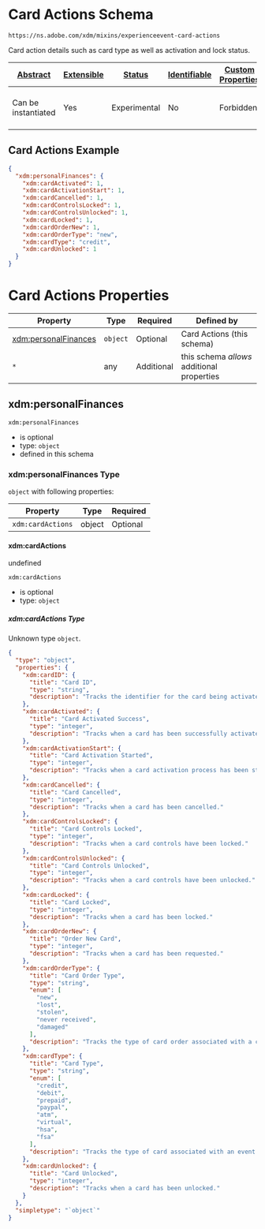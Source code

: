 
# Card Actions Schema

```
https://ns.adobe.com/xdm/mixins/experienceevent-card-actions
```

Card action details such as card type as well as activation and lock status.

| [Abstract](../../../abstract.md) | [Extensible](../../../extensions.md) | [Status](../../../status.md) | [Identifiable](../../../id.md) | [Custom Properties](../../../extensions.md) | [Additional Properties](../../../extensions.md) | Defined In |
|----------------------------------|--------------------------------------|------------------------------|--------------------------------|---------------------------------------------|-------------------------------------------------|------------|
| Can be instantiated | Yes | Experimental | No | Forbidden | Permitted | [mixins/experience-event/experienceevent-card-actions.schema.json](mixins/experience-event/experienceevent-card-actions.schema.json) |

## Card Actions Example
```json
{
  "xdm:personalFinances": {
    "xdm:cardActivated": 1,
    "xdm:cardActivationStart": 1,
    "xdm:cardCancelled": 1,
    "xdm:cardControlsLocked": 1,
    "xdm:cardControlsUnlocked": 1,
    "xdm:cardLocked": 1,
    "xdm:cardOrderNew": 1,
    "xdm:cardOrderType": "new",
    "xdm:cardType": "credit",
    "xdm:cardUnlocked": 1
  }
}
```

# Card Actions Properties

| Property | Type | Required | Defined by |
|----------|------|----------|------------|
| [xdm:personalFinances](#xdmpersonalfinances) | `object` | Optional | Card Actions (this schema) |
| `*` | any | Additional | this schema *allows* additional properties |

## xdm:personalFinances


`xdm:personalFinances`
* is optional
* type: `object`
* defined in this schema

### xdm:personalFinances Type


`object` with following properties:


| Property | Type | Required |
|----------|------|----------|
| `xdm:cardActions`| object | Optional |



#### xdm:cardActions

undefined

`xdm:cardActions`
* is optional
* type: `object`

##### xdm:cardActions Type

Unknown type `object`.

```json
{
  "type": "object",
  "properties": {
    "xdm:cardID": {
      "title": "Card ID",
      "type": "string",
      "description": "Tracks the identifier for the card being activated.  This might be different from the card number."
    },
    "xdm:cardActivated": {
      "title": "Card Activated Success",
      "type": "integer",
      "description": "Tracks when a card has been successfully activated."
    },
    "xdm:cardActivationStart": {
      "title": "Card Activation Started",
      "type": "integer",
      "description": "Tracks when a card activation process has been started."
    },
    "xdm:cardCancelled": {
      "title": "Card Cancelled",
      "type": "integer",
      "description": "Tracks when a card has been cancelled."
    },
    "xdm:cardControlsLocked": {
      "title": "Card Controls Locked",
      "type": "integer",
      "description": "Tracks when a card controls have been locked."
    },
    "xdm:cardControlsUnlocked": {
      "title": "Card Controls Unlocked",
      "type": "integer",
      "description": "Tracks when a card controls have been unlocked."
    },
    "xdm:cardLocked": {
      "title": "Card Locked",
      "type": "integer",
      "description": "Tracks when a card has been locked."
    },
    "xdm:cardOrderNew": {
      "title": "Order New Card",
      "type": "integer",
      "description": "Tracks when a card has been requested."
    },
    "xdm:cardOrderType": {
      "title": "Card Order Type",
      "type": "string",
      "enum": [
        "new",
        "lost",
        "stolen",
        "never received",
        "damaged"
      ],
      "description": "Tracks the type of card order associated with a card order event."
    },
    "xdm:cardType": {
      "title": "Card Type",
      "type": "string",
      "enum": [
        "credit",
        "debit",
        "prepaid",
        "paypal",
        "atm",
        "virtual",
        "hsa",
        "fsa"
      ],
      "description": "Tracks the type of card associated with an event."
    },
    "xdm:cardUnlocked": {
      "title": "Card Unlocked",
      "type": "integer",
      "description": "Tracks when a card has been unlocked."
    }
  },
  "simpletype": "`object`"
}
```









